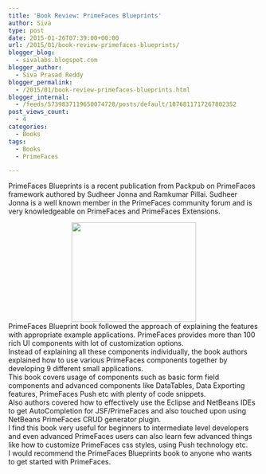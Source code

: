 ```yaml
---
title: 'Book Review: PrimeFaces Blueprints'
author: Siva
type: post
date: 2015-01-26T07:39:00+00:00
url: /2015/01/book-review-primefaces-blueprints/
blogger_blog:
  - sivalabs.blogspot.com
blogger_author:
  - Siva Prasad Reddy
blogger_permalink:
  - /2015/01/book-review-primefaces-blueprints.html
blogger_internal:
  - /feeds/5739837119650074728/posts/default/1076811717267802352
post_views_count:
  - 4
categories:
  - Books
tags:
  - Books
  - PrimeFaces

---
```

PrimeFaces Blueprints is a recent publication from Packpub on PrimeFaces framework authored by Sudheer Jonna and Ramkumar Pillai. Sudheer Jonna is a well known member in the PrimeFaces community forum and is very knowledgeable on PrimeFaces and PrimeFaces Extensions.

<div style="clear: both; text-align: center;">
  <a href="https://www.packtpub.com/application-development/primefaces-blueprints" style="margin-left: 1em; margin-right: 1em;" target="_blank">
  <img border="0" src="https://www.packtpub.com/sites/default/files/3223OS_PrimeFaces%20Blueprints_cov.jpg" width="250" height="200" /></a>
</div>


<div>
  <div>
    PrimeFaces Blueprint book followed the approach of explaining the features with appropriate example applications. PrimeFaces provides more than 100 rich UI components with lot of customization options.
  </div>
  
  <div>
    Instead of explaining all these components individually, the book authors explained how to use various PrimeFaces components together by developing 9 different small applications.
  </div>
  
  <div>
    This book covers usage of components such as basic form field components and advanced components like DataTables, Data Exporting features, PrimeFaces Push etc with plenty of code snippets.
  </div>
  
  <div>
    Also authors covered how to effectively use the Eclipse and NetBeans IDEs to get AutoCompletion for JSF/PrimeFaces and also touched upon using NetBeans PrimeFaces CRUD generator plugin.
  </div>
    
  <div>
    I find this book very useful for beginners to intermediate level developers and even advanced&nbsp;PrimeFaces&nbsp;users&nbsp;can also learn few advanced things like how to customize&nbsp;PrimeFaces&nbsp;css styles,&nbsp;using Push technology etc.
  </div>
  
  <div>
    I would recommend the PrimeFaces Blueprints book to anyone who wants to get started with PrimeFaces.
  </div>
</div>
